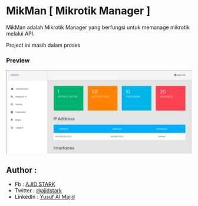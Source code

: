 # MikMan [ Mikrotik Manager ]

MikMan adalah Mikrotik Manager yang berfungsi untuk memanage mikrotik melalui API.

Project ini masih dalam proses

### Preview

![](preview.png)

## Author :

- Fb : [AJID STARK](https://fb.me/ajidstark)
- Twitter : [@ajidstark](https://twitter.com/ajidstark)
- LinkedIn : [Yusuf Al Majid](https://www.linkedin.com/in/yusuf-al-majid/)
